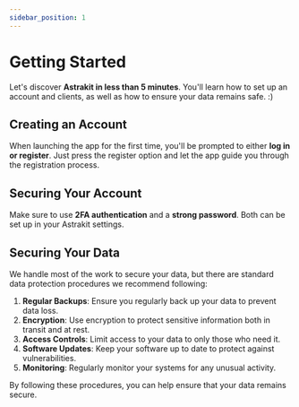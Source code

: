 ```yaml
---
sidebar_position: 1
---
```


# Getting Started
Let's discover **Astrakit in less than 5 minutes**. You'll learn how to set up an account and clients, as well as how to ensure your data remains safe. :)

## Creating an Account
When launching the app for the first time, you'll be prompted to either **log in or register**. Just press the register option and let the app guide you through the registration process.

## Securing Your Account
Make sure to use **2FA authentication** and a **strong password**. Both can be set up in your Astrakit settings.

## Securing Your Data
We handle most of the work to secure your data, but there are standard data protection procedures we recommend following:

1. **Regular Backups**: Ensure you regularly back up your data to prevent data loss.
2. **Encryption**: Use encryption to protect sensitive information both in transit and at rest.
3. **Access Controls**: Limit access to your data to only those who need it.
4. **Software Updates**: Keep your software up to date to protect against vulnerabilities.
5. **Monitoring**: Regularly monitor your systems for any unusual activity.

By following these procedures, you can help ensure that your data remains secure.
